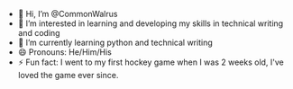 - 👋 Hi, I’m @CommonWalrus
- 👀 I’m interested in learning and developing my skills in technical writing and coding
- 🌱 I’m currently learning python and technical writing
- 😄 Pronouns: He/Him/His
- ⚡ Fun fact: I went to my first hockey game when I was 2 weeks old, I've loved the game ever since.

<!---
CommonWalrus/CommonWalrus is a ✨ special ✨ repository because its `README.md` (this file) appears on your GitHub profile.
You can click the Preview link to take a look at your changes.
--->
